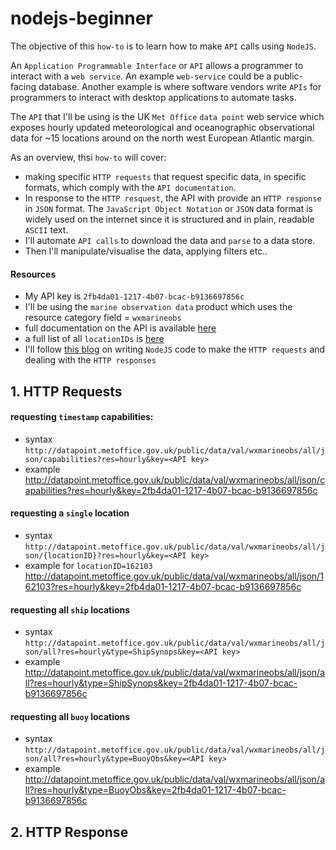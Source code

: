 # nodejs-beginner

The objective of this `how-to` is to learn how to make `API` calls using `NodeJS`.

An `Application Programmable Interface` or `API` allows a programmer to interact with a `web service`. An example `web-service` could be a public-facing database.  Another example is where software vendors write `APIs` for programmers to interact with desktop applications to automate tasks.

The `API` that I'll be using is the UK `Met Office` `data point` web service which exposes hourly updated meteorological and oceanographic observational data for ~15 locations around on the north west European Atlantic margin.

As an overview, thsi `how-to` will cover:
 * making specific `HTTP requests` that request specific data, in specific formats, which comply with the `API documentation`.
 * In response to the `HTTP resquest`, the API with provide an `HTTP response` in `JSON` format. The `JavaScript Object Notation` or `JSON` data format is widely used on the internet since it is structured and in plain, readable `ASCII` text.
 * I'll automate `API calls` to download the data and `parse` to a data store.
 * Then I'll manipulate/visualise the data, applying filters etc..

#### Resources
* My API key is `2fb4da01-1217-4b07-bcac-b9136697856c`
* I'll be using the `marine observation data` product which uses the resource category field = `wxmarineobs`
* full documentation on the API is available [here](http://www.metoffice.gov.uk/datapoint/product/marine-observations/detailed-documentation)
* a full list of all `locationIDs` is [here](http://www.metoffice.gov.uk/datapoint/support/documentation/marineobs-sites)
* I'll follow [this blog](http://rapiddg.com/blog/calling-rest-api-nodejs-script) on writing `NodeJS` code to make the `HTTP requests` and dealing with the `HTTP responses`

## 1.  HTTP Requests

#### requesting `timestamp` capabilities:
* syntax
`http://datapoint.metoffice.gov.uk/public/data/val/wxmarineobs/all/json/capabilities?res=hourly&key=<API key>`
* example
http://datapoint.metoffice.gov.uk/public/data/val/wxmarineobs/all/json/capabilities?res=hourly&key=2fb4da01-1217-4b07-bcac-b9136697856c

#### requesting a `single` location
* syntax `http://datapoint.metoffice.gov.uk/public/data/val/wxmarineobs/all/json/{locationID}?res=hourly&key=<API key>`
* example for `locationID=162103`
http://datapoint.metoffice.gov.uk/public/data/val/wxmarineobs/all/json/162103?res=hourly&key=2fb4da01-1217-4b07-bcac-b9136697856c

#### requesting all `ship` locations
* syntax
`http://datapoint.metoffice.gov.uk/public/data/val/wxmarineobs/all/json/all?res=hourly&type=ShipSynops&key=<API key>`
* example
http://datapoint.metoffice.gov.uk/public/data/val/wxmarineobs/all/json/all?res=hourly&type=ShipSynops&key=2fb4da01-1217-4b07-bcac-b9136697856c

#### requesting all `buoy` locations
* syntax
`http://datapoint.metoffice.gov.uk/public/data/val/wxmarineobs/all/json/all?res=hourly&type=BuoyObs&key=<API key>`
* example
http://datapoint.metoffice.gov.uk/public/data/val/wxmarineobs/all/json/all?res=hourly&type=BuoyObs&key=2fb4da01-1217-4b07-bcac-b9136697856c

## 2. HTTP Response
